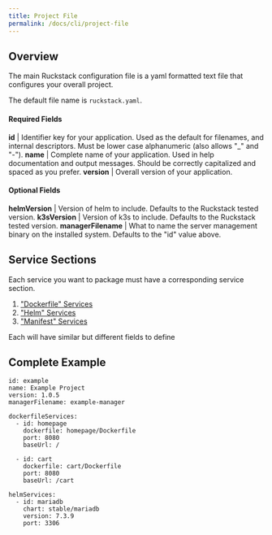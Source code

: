 ```yaml
---
title: Project File
permalink: /docs/cli/project-file
---
```


## Overview

The main Ruckstack configuration file is a yaml formatted text file that configures your overall project. 

The default file name is `ruckstack.yaml`. 

#### Required Fields

**id** | Identifier key for your application. Used as the default for filenames, and internal descriptors. Must be lower case alphanumeric (also allows "_" and "-").
**name** | Complete name of your application. Used in help documentation and output messages. Should be correctly capitalized and spaced as you prefer. 
**version** | Overall version of your application.

#### Optional Fields

**helmVersion** | Version of helm to include. Defaults to the Ruckstack tested version.
**k3sVersion** | Version of k3s to include. Defaults to the Ruckstack tested version.
**managerFilename** | What to name the server management binary on the installed system. Defaults to the "id" value above.

## Service Sections

Each service you want to package must have a corresponding service section. 

1. ["Dockerfile" Services](dockerfile-services)
1. ["Helm" Services](helm-services)
1. ["Manifest" Services](manifest-services)

Each will have similar but different fields to define

## Complete Example
      
```
id: example
name: Example Project
version: 1.0.5
managerFilename: example-manager

dockerfileServices:
  - id: homepage
    dockerfile: homepage/Dockerfile
    port: 8080
    baseUrl: /

  - id: cart
    dockerfile: cart/Dockerfile
    port: 8080
    baseUrl: /cart

helmServices:
  - id: mariadb
    chart: stable/mariadb
    version: 7.3.9
    port: 3306
```
